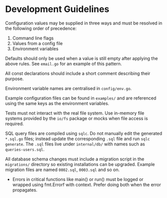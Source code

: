 # Development Guidelines

Configuration values may be supplied in three ways and must be resolved in the following order of precedence:

1. Command line flags
2. Values from a config file
3. Environment variables

Defaults should only be used when a value is still empty after applying the above rules. See `email.go` for an example of this pattern.

All const declarations should include a short comment describing their purpose.

Environment variable names are centralised in `config/env.go`.

Example configuration files can be found in `examples/` and are referenced using
the same keys as the environment variables.

Tests must not interact with the real file system. Use in-memory file systems
provided by the `io/fs` package or mocks when file access is required.

SQL query files are compiled using `sqlc`. Do not manually edit the generated
`*.sql.go` files; instead update the corresponding `.sql` file and run
`sqlc generate`.
The `.sql` files live under `internal/db/` with names such as
`queries-users.sql`.

All database schema changes must include a migration script in the `migrations/`
directory so existing installations can be upgraded. Example migration files are
named `0002.sql`, `0003.sql` and so on.

- Errors in critical functions like main() or run() must be logged or wrapped using fmt.Errorf with context. Prefer doing both when the error propagates.

